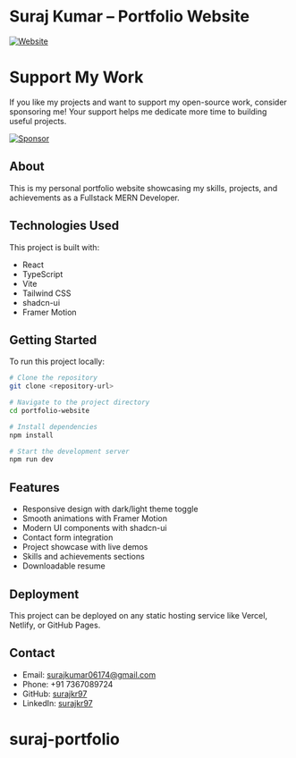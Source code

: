 # Suraj Kumar – Portfolio Website

[![Website](https://img.shields.io/badge/Live%20Portfolio-Visit%20Now-0db7ed?logo=internet-explorer&logoColor=white&style=for-the-badge)](https://surajkr97.github.io/suraj-portfolio/)

# Support My Work

If you like my projects and want to support my open-source work, consider sponsoring me! Your support helps me dedicate more time to building useful projects.

[![Sponsor](https://img.shields.io/badge/Sponsor-❤️-pink)](https://github.com/sponsors/surajkr97)


## About

This is my personal portfolio website showcasing my skills, projects, and achievements as a Fullstack MERN Developer.

## Technologies Used

This project is built with:

- React
- TypeScript
- Vite
- Tailwind CSS
- shadcn-ui
- Framer Motion

## Getting Started

To run this project locally:

```sh
# Clone the repository
git clone <repository-url>

# Navigate to the project directory
cd portfolio-website

# Install dependencies
npm install

# Start the development server
npm run dev
```

## Features

- Responsive design with dark/light theme toggle
- Smooth animations with Framer Motion
- Modern UI components with shadcn-ui
- Contact form integration
- Project showcase with live demos
- Skills and achievements sections
- Downloadable resume

## Deployment

This project can be deployed on any static hosting service like Vercel, Netlify, or GitHub Pages.

## Contact

- Email: surajkumar06174@gmail.com
- Phone: +91 7367089724
- GitHub: [surajkr97](https://github.com/surajkr97)
- LinkedIn: [surajkr97](https://linkedin.com/in/surajkr97)
# suraj-portfolio
